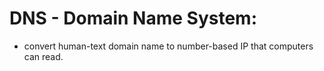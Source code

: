 # DNS - Domain Name System:

- convert human-text domain name to number-based IP that computers can read.
